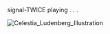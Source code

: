 signal-TWICE playing . . .

![Celestia_Ludenberg_Illustration](https://github.com/raaincandyzu/raaincandyzu/assets/158646684/7909377a-a6b3-48ce-87b3-c2980624be91)
